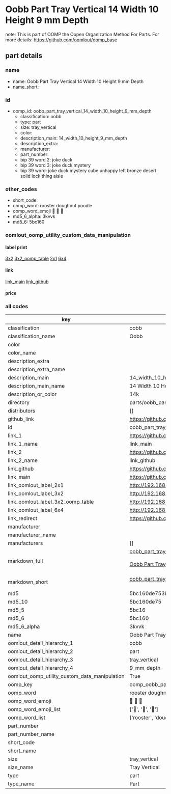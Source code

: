 # Oobb Part Tray Vertical 14 Width 10 Height 9 mm Depth  

note: This is part of OOMP the Oopen Organization Method For Parts. For more details: https://github.com/oomlout/oomp_base

##  part details
  







### name
* name: Oobb Part Tray Vertical 14 Width 10 Height 9 mm Depth
* name_short: 
### id
* oomp_id: oobb_part_tray_vertical_14_width_10_height_9_mm_depth
  * classification: oobb
  * type: part
  * size: tray_vertical
  * color: 
  * description_main: 14_width_10_height_9_mm_depth
  * description_extra: 
  * manufacturer: 
  * part_number: 
  * bip 39 word 2: joke duck
  * bip 39 word 3: joke duck mystery
  * bip 39 word: joke duck mystery cube unhappy left bronze desert solid lock thing aisle

### other_codes
* short_code: 
* oomp_word: rooster doughnut poodle
* oomp_word_emoji :rooster: :doughnut: :poodle:
* md5_6_alpha: 3kvvk
* md5_6: 5bc160






### oomlout_oomp_utility_custom_data_manipulation
#### label print
[3x2](http://192.168.1.245:1112/?label=oomp%203kvvk)
[3x2_oomp_table](http://192.168.1.108:1112/?label=oomp%203kvvk)
[2x1](http://192.168.1.242:1112/?label=oomp%203kvvk)
[6x4](http://192.168.1.55:1112/?label=oomp%203kvvk)    

#### link

[link_main](https://github.com/oomlout/oomlout_oomp_version_1_messy/tree/main/parts/oobb_part_tray_vertical_14_width_10_height_9_mm_depth) [link_github](https://github.com/oomlout/oomlout_oomp_version_1_messy/tree/main/parts/oobb_part_tray_vertical_14_width_10_height_9_mm_depth)                             

#### price







### all codes 
| key | value |  
| --- | --- |  
| classification | oobb |  
| classification_name | Oobb |  
| color |  |  
| color_name |  |  
| description_extra |  |  
| description_extra_name |  |  
| description_main | 14_width_10_height_9_mm_depth |  
| description_main_name | 14 Width 10 Height 9 mm Depth |  
| description_or_color | 14k |  
| directory | parts/oobb_part_tray_vertical_14_width_10_height_9_mm_depth |  
| distributors | [] |  
| github_link | https://github.com/oomlout/oomlout_oomp_part_src/tree/main/parts/oobb_part_tray_vertical_14_width_10_height_9_mm_depth |  
| id | oobb_part_tray_vertical_14_width_10_height_9_mm_depth |  
| link_1 | https://github.com/oomlout/oomlout_oomp_version_1_messy/tree/main/parts/oobb_part_tray_vertical_14_width_10_height_9_mm_depth |  
| link_1_name | link_main |  
| link_2 | https://github.com/oomlout/oomlout_oomp_version_1_messy/tree/main/parts/oobb_part_tray_vertical_14_width_10_height_9_mm_depth |  
| link_2_name | link_github |  
| link_github | https://github.com/oomlout/oomlout_oomp_version_1_messy/tree/main/parts/oobb_part_tray_vertical_14_width_10_height_9_mm_depth |  
| link_main | https://github.com/oomlout/oomlout_oomp_version_1_messy/tree/main/parts/oobb_part_tray_vertical_14_width_10_height_9_mm_depth |  
| link_oomlout_label_2x1 | http://192.168.1.242:1112/?label=oomp%203kvvk |  
| link_oomlout_label_3x2 | http://192.168.1.245:1112/?label=oomp%203kvvk |  
| link_oomlout_label_3x2_oomp_table | http://192.168.1.108:1112/?label=oomp%203kvvk |  
| link_oomlout_label_6x4 | http://192.168.1.55:1112/?label=oomp%203kvvk |  
| link_redirect | https://github.com/oomlout/oomlout_oomp_version_1_messy/tree/main/parts/oobb_part_tray_vertical_14_width_10_height_9_mm_depth |  
| manufacturer |  |  
| manufacturer_name |  |  
| manufacturers | [] |  
| markdown_full | [oobb_part_tray_vertical_14_width_10_height_9_mm_depth](none)<br>[](none)<br>[Oobb Part Tray Vertical 14 Width 10 Height 9 Mm Depth](none)<br><br> |  
| markdown_short | [oobb_part_tray_vertical_14_width_10_height_9_mm_depth](none)<br><br> |  
| md5 | 5bc160de753ba395fcf6a35724d0f3c2 |  
| md5_10 | 5bc160de75 |  
| md5_5 | 5bc16 |  
| md5_6 | 5bc160 |  
| md5_6_alpha | 3kvvk |  
| name | Oobb Part Tray Vertical 14 Width 10 Height 9 mm Depth |  
| oomlout_detail_hierarchy_1 | oobb |  
| oomlout_detail_hierarchy_2 | part |  
| oomlout_detail_hierarchy_3 | tray_vertical |  
| oomlout_detail_hierarchy_4 | 9_mm_depth |  
| oomlout_oomp_utility_custom_data_manipulation | True |  
| oomp_key | oomp_oobb_part_tray_vertical_14_width_10_height_9_mm_depth |  
| oomp_word | rooster doughnut poodle |  
| oomp_word_emoji | :rooster: :doughnut: :poodle: |  
| oomp_word_emoji_list | [':rooster:', ':doughnut:', ':poodle:'] |  
| oomp_word_list | ['rooster', 'doughnut', 'poodle'] |  
| part_number |  |  
| part_number_name |  |  
| short_code |  |  
| short_name |  |  
| size | tray_vertical |  
| size_name | Tray Vertical |  
| type | part |  
| type_name | Part |  
